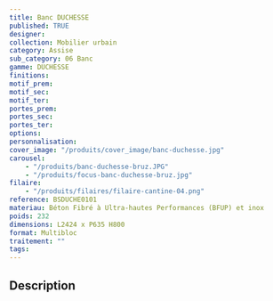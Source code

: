 ```yaml
---
title: Banc DUCHESSE
published: TRUE
designer:
collection: Mobilier urbain
category: Assise
sub_category: 06 Banc
gamme: DUCHESSE
finitions:
motif_prem:
motif_sec:
motif_ter:
portes_prem:
portes_sec:
portes_ter:
options:
personnalisation:
cover_image: "/produits/cover_image/banc-duchesse.jpg"
carousel:
    - "/produits/banc-duchesse-bruz.JPG"
    - "/produits/focus-banc-duchesse-bruz.jpg"
filaire:
    - "/produits/filaires/filaire-cantine-04.png"
reference: BSDUCHE0101
materiau: Béton Fibré à Ultra-hautes Performances (BFUP) et inox
poids: 232
dimensions: L2424 x P635 H800
format: Multibloc
traitement: ""
tags:
---
```


## Description
